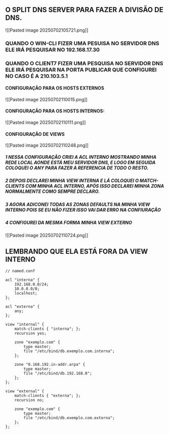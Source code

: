
## O SPLIT DNS SERVER PARA FAZER A DIVISÃO DE DNS.

![[Pasted image 20250702105721.png]]

### QUANDO O WIN-CLI FIZER UMA PESUISA NO SERVIDOR DNS ELE IRÁ PESQUISAR NO 192.168.17.30

### QUANDO O CLIENT7 FIZER UMA PESQUISA NO SERVIDOR DNS ELE IRÁ PESQUISAR NA PORTA PUBLICAR QUE CONFIGUREI NO CASO É A 210.103.5.1

#### CONFIGURAÇÃO PARA OS HOSTS EXTERNOS

![[Pasted image 20250702110015.png]]



#### CONFIGURAÇÃO PARA OS HOSTS INTERNOS:

![[Pasted image 20250702110111.png]]


#### CONFIGURAÇÃO DE VIEWS 

![[Pasted image 20250702110248.png]]

##### 1 NESSA CONFIGURAÇÃO CRIEI A ACL INTERNO MOSTRANDO MINHA REDE LOCAL AONDE ESTÁ MEU SERVIDOR DNS, E LOGO EM SEGUIDA COLOQUEI O ANY PARA FAZER A REFERENCIA DE TODO O RESTO.

##### 2 DEPOIS DECLAREI MINHA VIEW INTERNA E LÁ COLOQUEI O MATCH-CLIENTS COM MINHA ACL INTERNO, APÓS ISSO DECLAREI MINHA ZONA NORMALMENTE COMO SEMPRE DECLARO.

##### 3 AGORA ADICONEI TODAS AS ZONAS DEFAULTS NA MINHA VIEW INTERNO POIS SE EU NÃO FIZER ISSO VAI DAR ERRO NA CONFIURAÇÃO

##### 4 CONFIGUREI DA MESMA FORMA MINHA VIEW EXTERNO

![[Pasted image 20250702110724.png]]
## LEMBRANDO QUE ELA ESTÁ FORA DA VIEW INTERNO






```
// named.conf

acl "interna" {
    192.168.0.0/24;
    10.0.0.0/8;
    localhost;
};

acl "externa" {
    any;
};

view "internal" {
    match-clients { "interna"; };
    recursion yes;

    zone "exemplo.com" {
        type master;
        file "/etc/bind/db.exemplo.com.interna";
    };

    zone "0.168.192.in-addr.arpa" {
        type master;
        file "/etc/bind/db.192.168.0";
    };
};

view "external" {
    match-clients { "externa"; };
    recursion no;

    zone "exemplo.com" {
        type master;
        file "/etc/bind/db.exemplo.com.externa";
    };
};

```



